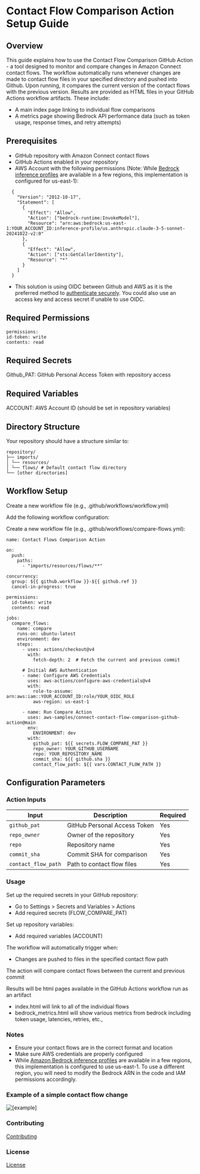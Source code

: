 # Contact Flow Comparison Action Setup Guide

## Overview

This guide explains how to use the Contact Flow Comparison GitHub Action - a tool designed to monitor and compare changes in Amazon Connect contact flows. The workflow automatically runs whenever changes are made to contact flow files in your specified directory and pushed into Github. Upon running, it compares the current version of the contact flows with the previous version. Results are provided as HTML files in your GitHub Actions workflow artifacts. These include:

- A main index page linking to individual flow comparisons
- A metrics page showing Bedrock API performance data (such as token usage, response times, and retry attempts)

## Prerequisites

- GitHub repository with Amazon Connect contact flows
- GitHub Actions enabled in your repository
- AWS Account with the following permissions (Note: While [Bedrock inference profiles](https://docs.aws.amazon.com/bedrock/latest/userguide/inference-profiles-support.html) are available in a few regions, this implementation is configured for us-east-1):

```
  {
    "Version": "2012-10-17",
    "Statement": [
      {
        "Effect": "Allow",
        "Action": ["bedrock-runtime:InvokeModel"],
        "Resource": "arn:aws:bedrock:us-east-1:YOUR_ACCOUNT_ID:inference-profile/us.anthropic.claude-3-5-sonnet-20241022-v2:0"
      },
      {
        "Effect": "Allow",
        "Action": ["sts:GetCallerIdentity"],
        "Resource": "*"
      }
    ]
  }
```

- This solution is using OIDC between Github and AWS as it is the preferred method to [authenticate securely](https://docs.github.com/en/actions/security-for-github-actions/security-hardening-your-deployments/configuring-openid-connect-in-amazon-web-services). You could also use an access key and access secret if unable to use OIDC.

## Required Permissions

    permissions:
    id-token: write
    contents: read

## Required Secrets

Github_PAT: GitHub Personal Access Token with repository access

## Required Variables

ACCOUNT: AWS Account ID (should be set in repository variables)

## Directory Structure

Your repository should have a structure similar to:

    repository/
    ├── imports/
    │ └── resources/
    │ └── flows/ # Default contact flow directory
    └── [other directories]

## Workflow Setup

Create a new workflow file (e.g., .github/workflows/workflow.yml)

Add the following workflow configuration:

Create a new workflow file (e.g., .github/workflows/compare-flows.yml):

    name: Contact Flows Comparison Action

    on:
      push:
        paths:
          - "imports/resources/flows/**"

    concurrency:
      group: ${{ github.workflow }}-${{ github.ref }}
      cancel-in-progress: true

    permissions:
      id-token: write
      contents: read

    jobs:
      compare_flows:
        name: compare
        runs-on: ubuntu-latest
        environment: dev
        steps:
          - uses: actions/checkout@v4
            with:
              fetch-depth: 2  # Fetch the current and previous commit

          # Initial AWS Authentication
          - name: Configure AWS Credentials
            uses: aws-actions/configure-aws-credentials@v4
            with:
              role-to-assume: arn:aws:iam::YOUR_ACCOUNT_ID:role/YOUR_OIDC_ROLE
              aws-region: us-east-1

          - name: Run Compare Action
            uses: aws-samples/connect-contact-flow-comparison-github-action@main
            env:
              ENVIRONMENT: dev
            with:
              github_pat: ${{ secrets.FLOW_COMPARE_PAT }}
              repo_owner: YOUR_GITHUB_USERNAME
              repo: YOUR_REPOSITORY_NAME
              commit_sha: ${{ github.sha }}
              contact_flow_path: ${{ vars.CONTACT_FLOW_PATH }}

## Configuration Parameters

### Action Inputs

| Input               | Description                  | Required |
| ------------------- | ---------------------------- | -------- |
| `github_pat`        | GitHub Personal Access Token | Yes      |
| `repo_owner`        | Owner of the repository      | Yes      |
| `repo`              | Repository name              | Yes      |
| `commit_sha`        | Commit SHA for comparison    | Yes      |
| `contact_flow_path` | Path to contact flow files   | Yes      |

### Usage

Set up the required secrets in your GitHub repository:

- Go to Settings > Secrets and Variables > Actions
- Add required secrets (FLOW_COMPARE_PAT)

Set up repository variables:

- Add required variables (ACCOUNT)

The workflow will automatically trigger when:

- Changes are pushed to files in the specified contact flow path

The action will compare contact flows between the current and previous commit

Results will be html pages available in the GitHub Actions workflow run as an artifact

- index.html will link to all of the individual flows
- bedrock_metrics.html will show various metrics from bedrock including token usage, latencies, retries, etc.,

### Notes

- Ensure your contact flows are in the correct format and location
- Make sure AWS credentials are properly configured
- While [Amazon Bedrock inference profiles](https://docs.aws.amazon.com/bedrock/latest/userguide/inference-profiles-support.html) are available in a few regions, this implementation is configured to use us-east-1. To use a different region, you will need to modify the Bedrock ARN in the code and IAM permissions accordingly.

### Example of a simple contact flow change

![[example]](./images/contact_flow_change.png)

### Contributing

[Contributing](./CONTRIBUTING.md)

### License

[License](./LICENSE)
